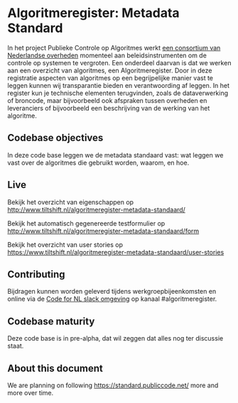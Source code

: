 # Algoritmeregister: Metadata Standard

In het project Publieke Controle op Algoritmes werkt [een consortium van Nederlandse overheden](https://publiekecontrole.com/about/) momenteel aan beleidsinstrumenten om de controle op systemen te vergroten. Een onderdeel daarvan is dat we werken aan een overzicht van algoritmes, een Algoritmeregister. Door in deze registratie aspecten van algoritmes op een begrijpelijke manier vast te leggen kunnen wij transparantie bieden en verantwoording af leggen. In het register kun je technische elementen terugvinden, zoals de dataverwerking of broncode, maar bijvoorbeeld ook afspraken tussen overheden en leveranciers of bijvoorbeeld een beschrijving van de werking van het algoritme.

## Codebase objectives

In deze code base leggen we de metadata standaard vast: wat leggen we vast over de algoritmes die gebruikt worden, waarom, en hoe.

## Live

Bekijk het overzicht van eigenschappen op http://www.tiltshift.nl/algoritmeregister-metadata-standaard/

Bekijk het automatisch gegenereerde testformulier op http://www.tiltshift.nl/algoritmeregister-metadata-standaard/form

Bekijk het overzicht van user stories op https://www.tiltshift.nl/algoritmeregister-metadata-standaard/user-stories

## Contributing

Bijdragen kunnen worden geleverd tijdens werkgroepbijeenkomsten en online via de [Code for NL slack omgeving](https://praatmee.codefor.nl) op kanaal #algoritmeregister.

## Codebase maturity

Deze code base is in pre-alpha, dat wil zeggen dat alles nog ter discussie staat.

## About this document

We are planning on following https://standard.publiccode.net/ more and more over time.

